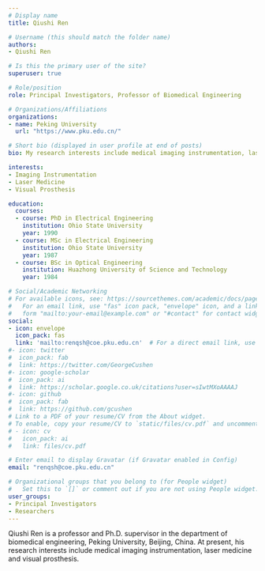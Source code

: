 ```yaml
---
# Display name
title: Qiushi Ren

# Username (this should match the folder name)
authors:
- Qiushi Ren

# Is this the primary user of the site?
superuser: true

# Role/position
role: Principal Investigators, Professor of Biomedical Engineering

# Organizations/Affiliations
organizations:
- name: Peking University
  url: "https://www.pku.edu.cn/"

# Short bio (displayed in user profile at end of posts)
bio: My research interests include medical imaging instrumentation, laser medicine, and visual prosthesis.

interests:
- Imaging Instrumentation
- Laser Medicine
- Visual Prosthesis

education:
  courses:
  - course: PhD in Electrical Engineering
    institution: Ohio State University
    year: 1990
  - course: MSc in Electrical Engineering
    institution: Ohio State University
    year: 1987
  - course: BSc in Optical Engineering
    institution: Huazhong University of Science and Technology
    year: 1984

# Social/Academic Networking
# For available icons, see: https://sourcethemes.com/academic/docs/page-builder/#icons
#   For an email link, use "fas" icon pack, "envelope" icon, and a link in the
#   form "mailto:your-email@example.com" or "#contact" for contact widget.
social:
- icon: envelope
  icon_pack: fas
  link: 'mailto:renqsh@coe.pku.edu.cn'  # For a direct email link, use "mailto:test@example.org".
#- icon: twitter
#  icon_pack: fab
#  link: https://twitter.com/GeorgeCushen
#- icon: google-scholar
#  icon_pack: ai
#  link: https://scholar.google.co.uk/citations?user=sIwtMXoAAAAJ
#- icon: github
#  icon_pack: fab
#  link: https://github.com/gcushen
# Link to a PDF of your resume/CV from the About widget.
# To enable, copy your resume/CV to `static/files/cv.pdf` and uncomment the lines below.
# - icon: cv
#   icon_pack: ai
#   link: files/cv.pdf

# Enter email to display Gravatar (if Gravatar enabled in Config)
email: "renqsh@coe.pku.edu.cn"

# Organizational groups that you belong to (for People widget)
#   Set this to `[]` or comment out if you are not using People widget.
user_groups:
- Principal Investigators
- Researchers
---
```


Qiushi Ren is a professor and Ph.D. supervisor in the department of biomedical engineering, Peking University, Beijing, China. At present, his research interests include medical imaging instrumentation, laser medicine and visual prosthesis.
